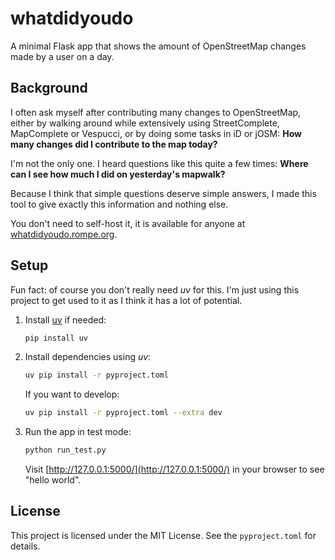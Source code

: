 # whatdidyoudo

A minimal Flask app that shows the amount of OpenStreetMap changes made by a user on a day.

## Background

I often ask myself after contributing many changes to OpenStreetMap, either by walking around
while extensively using StreetComplete, MapComplete or Vespucci, or by doing some tasks in iD or
jOSM: **How many changes did I contribute to the map today?**

I'm not the only one. I heard questions like this quite a few times:
**Where can I see how much I did on yesterday's mapwalk?**

Because I think that simple questions deserve simple answers, I made this tool to give exactly
this information and nothing else.

You don't need to self-host it, it is available for anyone at
[whatdidyoudo.rompe.org](https://whatdidyoudo.rompe.org).

## Setup

Fun fact: of course you don't really need *uv* for this. I'm just using this project to
get used to it as I think it has a lot of potential.

1. Install [uv](https://github.com/astral-sh/uv) if needed:

   ```sh
   pip install uv
   ```

2. Install dependencies using *uv*:

   ```sh
   uv pip install -r pyproject.toml
   ```

   If you want to develop:

   ```sh
   uv pip install -r pyproject.toml --extra dev
   ```

3. Run the app in test mode:

   ```sh
   python run_test.py
   ```

   Visit [http://127.0.0.1:5000/](http://127.0.0.1:5000/) in your browser to see "hello world".

## License

This project is licensed under the MIT License. See the `pyproject.toml` for details.
